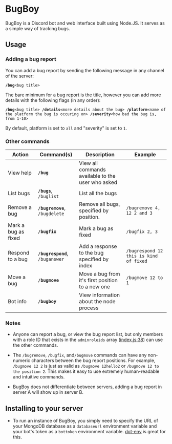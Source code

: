# BugBoy

BugBoy is a Discord bot and web interface built using Node.JS. It serves as a simple way of tracking bugs.

## Usage

### Adding a bug report
You can add a bug report by sending the following message in any channel of the server:

**`/bug`**`<bug title>`

The bare minimum for a bug report is the title, however you can add more details with the following flags (in any order):

**`/bug`**`<bug title> `**`/details`**`<more details about the bug> `**`/platform`**`<name of the platform the bug is occuring on> `**`/severity`**`<how bad the bug is, from 1-10>`

By default, platform is set to `all` and "severity" is set to `1`. 

### Other commands

| Action      | Command(s)                      | Description                             | Example   |
| ----------- | ------------------------------- | --------------------------------------- | --------- |
| View help   | **`/bug`**         | View all commands available to the user who asked    |           |
| List bugs   | **`/bugs`**, `/buglist`         | List all the bugs                       |           |
| Remove a bug | **`/bugremove`**, `/bugdelete` | Remove all bugs, specified by position. | `/bugremove 4, 12 2 and 3` |
| Mark a bug as fixed | **`/bugfix`** | Mark a bug as fixed | `/bugfix 2, 3` |
| Respond to a bug | **`/bugrespond`**, `/buganswer` | Add a response to the bug specified by index | `/bugrespond 12 this is kind of fixed` |
| Move a bug | **`/bugmove`** | Move a bug from it's first position to a new one | `/bugmove 12 to 1` |
| Bot info   | **`/bugboy`**         | View information about the node process |           |           |

### Notes

* Anyone can report a bug, or view the bug report list, but only members with a role ID that exists in the `adminroleids` array ([index.js:38](https://github.com/QuarrelForDiscord/BugBoy/blob/master/index.js#L38)) can use the other commands.

* The `/bugremove`, `/bugfix`, and`/bugmove` commands can have any non-numeric characters between the bug report positions. For example, `/bugmove 12 2` is just as valid as `/bugmove 12hello2` or `/bugmove 12 to the position 2`. This makes it easy to use extremely human-readable and intuitive commands.

* BugBoy does not differentiate between servers, adding a bug report in server A will show up in server B.

## Installing to your server

* To run an instance of BugBoy, you simply need to specify the URL of your MongoDB database as a `databaseurl` environment variable and your bot's token as a `bottoken` environment variable. [dot-env](https://www.npmjs.com/package/dotenv) is great for this.
